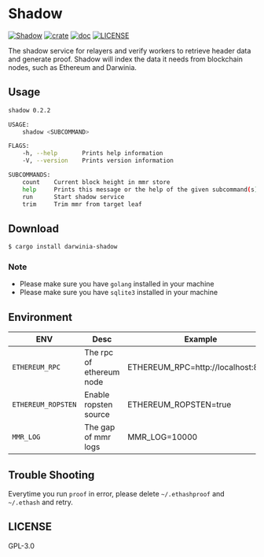 # Shadow

[![Shadow][workflow-badge]][github]
[![crate](https://img.shields.io/crates/v/darwinia-shadow.svg)](https://crates.io/crates/darwinia_shadow)
[![doc](https://img.shields.io/badge/current-docs-brightgreen.svg)](https://docs.rs/darwinia_shadow/)
[![LICENSE](https://img.shields.io/crates/l/darwinia-shadow.svg)](https://choosealicense.com/licenses/gpl-3.0/)

The shadow service for relayers and verify workers to retrieve header data and generate proof. Shadow will index the data it needs from blockchain nodes, such as Ethereum and Darwinia.


## Usage

```sh
shadow 0.2.2

USAGE:
    shadow <SUBCOMMAND>

FLAGS:
    -h, --help       Prints help information
    -V, --version    Prints version information

SUBCOMMANDS:
    count    Current block height in mmr store
    help     Prints this message or the help of the given subcommand(s)
    run      Start shadow service
    trim     Trim mmr from target leaf
```


## Download

```sh
$ cargo install darwinia-shadow
```


### Note

+ Please make sure you have `golang` installed in your machine
+ Please make sure you have `sqlite3` installed in your machine


## Environment

| ENV                | Desc                     | Example                            |
|--------------------|--------------------------|------------------------------------|
| `ETHEREUM_RPC`     | The rpc of ethereum node | ETHEREUM_RPC=http://localhost:8545 |
| `ETHEREUM_ROPSTEN` | Enable ropsten source    | ETHEREUM_ROPSTEN=true              |
| `MMR_LOG`          | The gap of mmr logs      | MMR_LOG=10000                      |

## Trouble Shooting

Everytime you run `proof` in error, please delete `~/.ethashproof` and `~/.ethash` 
and retry.


## LICENSE

GPL-3.0


[github]: https://github.com/darwinia-network/shadow
[workflow-badge]: https://github.com/darwinia-network/shadow/workflows/shadow/badge.svg
